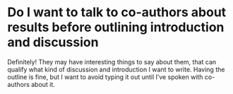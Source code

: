# Do I want to talk to co-authors about results before outlining introduction and discussion	
Definitely! They may have interesting things to say about them, that can qualify what kind of discussion and introduction I want to write. Having the outline is fine, but I want to avoid typing it out until I’ve spoken with co-authors about it.

<!-- {BearID:7AEEFE35-A56C-482E-8D41-C82F8855FB99-32756-00002356D548962D} -->
